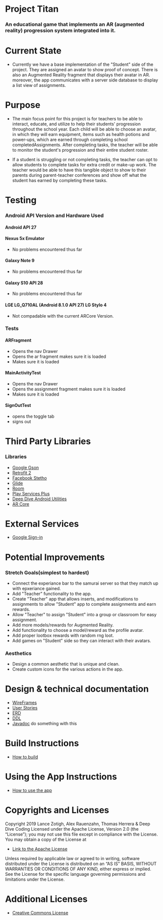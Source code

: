 # Project Titan #

### An educational game that implements an AR (augmented reality) progression system integrated into it. ##

# Current State

* Currently we have a base implementation of the "Student" side of the project. They are assigned an avatar to show proof of concept. There is also an Augmented Reality fragment that displays their avatar in AR. moreover, the app communicates with a server side database to display a list view of assignments.

# Purpose

* The main focus point for this project is for teachers to be able to interact, educate, and utilize to help their students' progression throughout the school year. Each child will be able to choose an avatar, in which they will earn equipment, items such as health potions and power-ups, which are earned through completing school completedAssignments. After completing tasks, the teacher will be able to monitor the student's progression and their entire student roster.

* If a student is struggling or not completing tasks, the teacher can opt to allow students to complete tasks for extra credit or make-up work. The teacher would be able to have this tangible object to show to their parents during parent-teacher conferences and show off what the student has earned by completing these tasks.  

# Testing

### Android API Version and Hardware Used ###
#### Android API 27

#### Nexus 5x Emulator
* No problems encountered thus far

#### Galaxy Note 9
* No problems encountered thus far

#### Galaxy S10 API 28
* No problems encountered thus far

#### LGE LG_Q710AL (Android 8.1.0 API 27) LG Stylo 4
* Not compadable with the current ARCore Version. 

### Tests

#### ARFragment
* Opens the nav Drawer
* Opens the ar fragment makes sure it is loaded
* Makes sure it is loaded

#### MainActivityTest
* Opens the nav Drawer
* Opens the assignment fragment makes sure it is loaded
* Makes sure it is loaded

#### SignOutTest
* opens the toggle tab
* signs out

# Third Party Libraries

### Libraries
 + [Google Gson](https://github.com/google/gson)
 + [Retrofit 2](https://square.github.io/retrofit/)
 + [Facebook Stetho](https://github.com/facebook/stetho)
 + [Glide](https://github.com/bumptech/glide)
 + [Room](https://developer.android.com/topic/libraries/architecture/room)
 + [Play Services Plus](https://developers.google.com/android/guides/releases)
 + [Deep Dive Android Utilities](https://github.com/deep-dive-coding-java/android-utilities/blob/master/README.md)
 + [AR Core](https://developers.google.com/ar/reference/)
  
# External Services  
 + [Google Sign-in](https://developers.google.com/identity/sign-in/android/start-integrating)

# Potential Improvements

### Stretch Goals(simplest to hardest)

* Connect the experiance bar to the samurai server so that they match up with epxeriance gained.
* Add "Teacher" functionality to the app.
* Create "Teacher" app that allows inserts, and modifications to assignments to allow "Student" app to complete assignments and earn rewards.
* Allow "Teacher" to assign "Student" into a group or classroom for easy assignment.
* Add more models/rewards for Augmented Reality.
* Add functionality to choose a model/reward as the profile avatar.
* Add proper lootbox rewards with random rng loot.
* Add games on "Student" side so they can interact with their avatars.

### Aesthetics

* Design a common aesthetic that is unique and clean.
* Create custom icons for the various actions in the app.

# Design & technical documentation
 + [WireFrames](TeamCapstoneProjectWireFrame.pdf)
 + [User Stories](docs/UserStories.md)
 + [ERD](docs/FrontEndForProjectTitan.pdf)
 + [DDL](docs/ddl.md)
 + [Javadoc]() do something with this
 
# Build Instructions

+ [How to build](BuildInstructions.md)

# Using the App Instructions

+ [How to use the app](AppUserInstructions.md)


# Copyrights and Licenses

Copyright 2019 Lance Zotigh, Alex Rauenzahn, Thomas Herrera & Deep Dive Coding
Licensed under the Apache License, Version 2.0 (the “License”); you may not use this file except in compliance with the License. You may obtain a copy of the License at

 + [Link to the Apache License](http://www.apache.org/licenses/LICENSE-2.0)

Unless required by applicable law or agreed to in writing, software distributed under the License is distributed on an “AS IS” BASIS, WITHOUT WARRANTIES OR CONDITIONS OF ANY KIND, either express or implied. See the License for the specific language governing permissions and limitations under the License.

# Additional Licenses
+ [Creative Commons License](https://creativecommons.org/licenses/by/3.0/legalcode)
